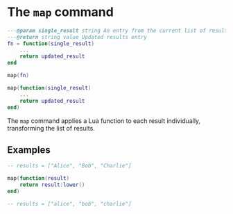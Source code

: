 # The `map` command

```lua
---@param single_result string An entry from the current list of results
---@return string value Updated results entry
fn = function(single_result)
    ...
    return updated_result
end

map(fn)
```

```lua
map(function(single_result)
    ...
    return updated_result
end)
```

The `map` command applies a Lua function to each result individually, transforming the list
of results.

## Examples

```lua
-- results = ["Alice", "Bob", "Charlie"]

map(function(result)
    return result:lower()
end)

-- results = ["alice", "bob", "charlie"]
```
